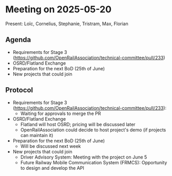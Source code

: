 # Meeting on 2025-05-20

Present: Loïc, Cornelius, Stephanie, Tristram, Max, Florian

## Agenda

* Requirements for Stage 3 (https://github.com/OpenRailAssociation/technical-committee/pull/233)
* OSRD/Flatland Exchange
* Preparation for the next BoD (25th of June)
* New projects that could join

## Protocol

* Requirements for Stage 3 (https://github.com/OpenRailAssociation/technical-committee/pull/233):
  * Waiting for approvals to merge the PR
* OSRD/Flatland Exchange
  * Flatland will host OSRD; pricing will be discussed later
  * OpenRailAssociation could decide to host project's demo (if projects can maintain it)
* Preparation for the next BoD (25th of June)
  * Will be discussed next week
* New projects that could join
  * Driver Advisory System: Meeting with the project on June 5
  * Future Railway Mobile Communication System (FRMCS): Opportunity to design and develop the API
